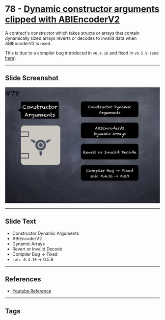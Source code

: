 # 78 - [Dynamic constructor arguments clipped with ABIEncoderV2](Dynamic%20constructor%20arguments%20clipped%20with%20ABIEncoderV2.md)
A contract's constructor which takes structs or arrays that contain dynamically sized arrays reverts or decodes to invalid data when ABIEncoderV2 is used. 

This is due to a compiler bug introduced in `v0.4.16` and fixed in `v0.5.9`. (see [here](https://docs.soliditylang.org/en/v0.8.9/bugs.html))

___
## Slide Screenshot
![078.jpg](../../images/4.%20Pitfalls%20and%20Best%20Practices%20101/078.jpg)
___
## Slide Text
- Constructor Dynamic Arguments
- ABIEncoderV2
- Dynamic Arrays
- Revert or Invalid Decode
- Compiler Bug -> Fixed
- `solc 0.4.16` -> 0.5.9
___
## References
- [Youtube Reference](https://youtu.be/byA3MLLiKMM?t=1328)
___
## Tags